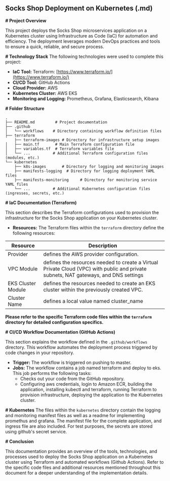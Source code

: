 ## Socks Shop Deployment on Kubernetes (.md)

**# Project Overview**

This project deploys the Socks Shop microservices application on a Kubernetes cluster using Infrastructure as Code (IaC) for automation and efficiency. The deployment leverages modern DevOps practices and tools to ensure a quick, reliable, and secure process.

**# Technology Stack**
The following technologies were used to complete this project:

* **IaC Tool:** Terraform: [https://www.terraform.io/](https://www.terraform.io/)
* **CI/CD Tool:** GitHub Actions
* **Cloud Provider:** AWS
* **Kubernetes Cluster:** AWS EKS
* **Monitoring and Logging:** Prometheus, Grafana, Elasticsearch, Kibana

**# Folder Structure**

```
.
├── README.md         # Project documentation
├── .github
│   └── workflows    # Directory containing workflow definition files
├── terraform
    ├── terraform-images # Directory for infrastructure setup images
│   ├── main.tf       # Main Terraform configuration file
│   ├── variables.tf  # Terraform variables file
│   └── ...          # Additional Terraform configuration files (modules, etc.)
└── kubernetes
    ├── k8s-images       # Directory for logging and monitoring images
    ├── manifests-logging  # Directory for logging deployment YAML files
    ├── manifests-monitoring     # Directory for monitoring service YAML files
    └── ...          # Additional Kubernetes configuration files (ingresses, secrets, etc.)
```


**# IaC Documentation (Terraform)**

This section describes the Terraform configurations used to provision the infrastructure for the Socks Shop application on your Kubernetes cluster.

* **Resources:**
The Terraform files within the `terraform` directory define the following resources:

| Resource | Description|
| ---------|------------|
| Provider | defines the AWS provider configuration.|
| VPC Module | defines the resources needed to create a Virtual Private Cloud (VPC) with public and private subnets, NAT gateways, and DNS settings|
| EKS Cluster Module | defines the resources needed to create an EKS cluster within the previously created VPC.|
| Cluster Name | defines a local value named cluster_name|


**Please refer to the specific Terraform code files within the `terraform` directory for detailed configuration specifics.**

**# CI/CD Workflow Documentation (GitHub Actions)**

This section explains the workflow defined in the `.github/workflows` directory. This workflow automates the deployment process triggered by code changes in your repository.

* **Trigger:** The workflow is triggered on pushing to master.
* **Jobs:** The workflow contains a job named terraform and deploy to eks. This job performs the following tasks:
  * Checks out your code from the GitHub repository.
  * Configuring aws credentials, login to Amazon ECR, building the application, installing kubectl and terraform, running Terraform to provision infrastructure, deploying the application to the Kubernetes cluster.
 
**# Kubernetes**
The files within the `kubernetes` directory contain the logging and monitoring manifest files as well as a readme for implementing promethus and grafana. The manifest file for the complete application, and ingress file are also included. For test purposes, the secrets are stored using github's secret service.

**# Conclusion**

This documentation provides an overview of the tools, technologies, and processes used to deploy the Socks Shop application on a Kubernetes cluster using Terraform and automated workflows (Github Actions). Refer to the specific code files and additional resources mentioned throughout this document for a deeper understanding of the implementation details.
